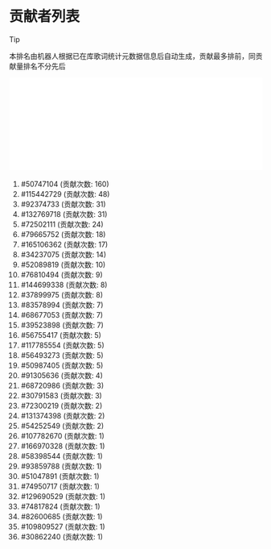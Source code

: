 # 贡献者列表

> [!TIP]
> 本排名由机器人根据已在库歌词统计元数据信息后自动生成，贡献最多排前，同贡献量排名不分先后

![贡献者头像画廊](./CONTRIBUTORS.svg)

1. #50747104 (贡献次数: 160)
2. #115442729 (贡献次数: 48)
3. #92374733 (贡献次数: 31)
4. #132769718 (贡献次数: 31)
5. #72502111 (贡献次数: 24)
6. #79665752 (贡献次数: 18)
7. #165106362 (贡献次数: 17)
8. #34237075 (贡献次数: 14)
9. #52089819 (贡献次数: 10)
10. #76810494 (贡献次数: 9)
11. #144699338 (贡献次数: 8)
12. #37899975 (贡献次数: 8)
13. #83578994 (贡献次数: 7)
14. #68677053 (贡献次数: 7)
15. #39523898 (贡献次数: 7)
16. #56755417 (贡献次数: 5)
17. #117785554 (贡献次数: 5)
18. #56493273 (贡献次数: 5)
19. #50987405 (贡献次数: 5)
20. #91305636 (贡献次数: 4)
21. #68720986 (贡献次数: 3)
22. #30791583 (贡献次数: 3)
23. #72300219 (贡献次数: 2)
24. #131374398 (贡献次数: 2)
25. #54252549 (贡献次数: 2)
26. #107782670 (贡献次数: 1)
27. #166970328 (贡献次数: 1)
28. #58398544 (贡献次数: 1)
29. #93859788 (贡献次数: 1)
30. #51047891 (贡献次数: 1)
31. #74950717 (贡献次数: 1)
32. #129690529 (贡献次数: 1)
33. #74817824 (贡献次数: 1)
34. #82600685 (贡献次数: 1)
35. #109809527 (贡献次数: 1)
36. #30862240 (贡献次数: 1)
